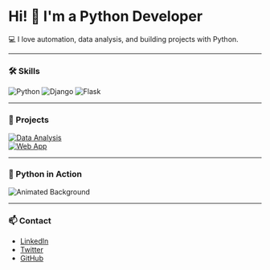 # Hi! 👋 I'm a Python Developer

💻 I love automation, data analysis, and building projects with Python.  

---

### 🛠 Skills
![Python](https://img.shields.io/badge/Python-🐍-3776AB?style=for-the-badge) 
![Django](https://img.shields.io/badge/Django-092E20?style=for-the-badge) 
![Flask](https://img.shields.io/badge/Flask-000000?style=for-the-badge) 

---

### 🚀 Projects
[![Data Analysis](https://img.shields.io/badge/Data-Analysis-blue?style=for-the-badge)](https://github.com/username/project1)  
[![Web App](https://img.shields.io/badge/Web-App-green?style=for-the-badge)](https://github.com/username/project2)  

---

### 🎨 Python in Action
![Animated Background](https://media.giphy.com/media/13HgwGsXF0aiGY/giphy.gif)  

---

### 📫 Contact
- [LinkedIn](https://www.linkedin.com/in/%D0%B2%D0%B0%D0%B4%D0%B8%D0%BC-%D0%B1%D0%BE%D1%80%D0%B8%D1%81%D0%BE%D0%B2-b24586145/)  
- [Twitter](https://x.com/borisowadim)  
- [GitHub](https://github.com/polzowatell)
